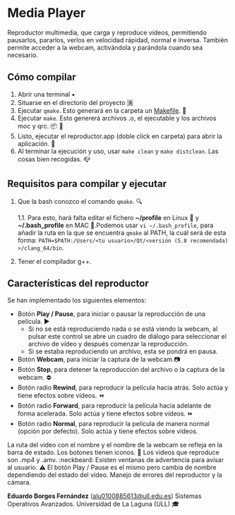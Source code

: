 # Media Player

Reproductor multimedia, que carga y reproduce videos, permitiendo pausarlos, pararlos, verlos en velocidad rápidad, normal e inversa. También permite acceder a la webcam, activándola y parándola cuando sea necesario.

## Cómo compilar

1. Abrir una terminal :black_small_square:
2. Situarse en el directorio del proyecto :u6e80:
3. Ejecutar `qmake`. Esto generará en la carpeta un [Makefile](http://www.cprogramming.com/tutorial/makefiles.html). :page_facing_up:
4. Ejecutar `make`. Esto genererá archivos .o, el ejecutable y los archivos moc y qrc. :package: :poop:
5. Listo, ejecutar el reproductor.app (doble click en carpeta) para abrir la aplicación. :vhs:
6. Al terminar la ejecución y uso, usar `make clean` y `make distclean`. Las cosas bien recogidas. :mailbox_closed:


## Requisitos para compilar y ejecutar

1. Que la bash conozco el comando `qmake`. :mag:
    
    1.1. Para esto, hará falta editar el fichero **~/profile** en Linux :penguin: y **~/.bash_profile** en            MAC :green_apple:.Podemos usar `vi ~/.bash_profile`, para añadir la ruta en la que se encuentra `qmake`
         al PATH, la cuál será de esta forma: 
        `PATH=$PATH:/Users/<tu usuario>/Qt/<versión (5.8 recomendada) >/clang_64/bin`.

2. Tener el compilador g++.



## Características del reproductor

Se han implementado los siguientes elementos:

 * Botón **Play / Pause**, para iniciar o pausar la reproducción de una película. :arrow_forward:
   * Si no se está reproduciendo nada o se está viendo la webcam, al pulsar este control se abre un cuadro de diálogo para seleccionar el archivo de vídeo y después comenzar la reproducción.
   * Si se estaba reproduciendo un archivo, esta se pondrá en pausa.
 * Botón **Webcam**, para iniciar la captura de la webcam.:camera:
 * Botón **Stop**, para detener la reproducción del archivo o la captura de la webcam. :no_entry:
 * Botón radio **Rewind**, para reproducir la película hacia atrás. Solo actúa y tiene efectos sobre vídeos. :rewind:
 * Botón radio **Forward**, para reproducir la película hacia adelante de forma acelerada. Solo actúa y tiene efectos sobre vídeos. :fast_forward:
 * Botón radio **Normal**, para reproducir la película de manera normal (opción por defecto). Solo actúa y tiene efectos sobre vídeos. 

La ruta del video con el nombre y el nombre de la webcam se refleja en la barra de estado.
Los botones tienen iconos. :new_moon_with_face:
Los videos que reproduce son .mp4 y .amv. :neckbeard:
Existen ventanas de advertencia para avisar al usuario. :warning:
El botón Play / Pause es el mismo pero cambia de nombre dependiendo del estado del vídeo.
Manejo de errores del reproductor y la cámara.


 **Eduardo Borges Fernández** (alu0100885613@ull.edu.es)
 Sistemas Operativos Avanzados. Universidad de La Laguna (ULL) :mortar_board:
